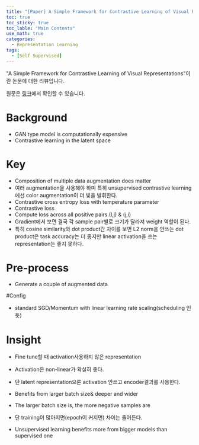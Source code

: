 ```yaml
---
title: "[Paper] A Simple Framework for Contrastive Learning of Visual Representations"
toc: true
toc_sticky: true
toc_lable: "Main Contents"
use_math: true
categories:
  - Representation Learning
tags:
  - [Self Supervised]
---
```


"A Simple Framework for Contrastive Learning of Visual Representations"이란 논문에 대한 리뷰입니다.

원문은 [링크](http://proceedings.mlr.press/v119/chen20j.html)에서 확인할 수 있습니다.

# Background
-	GAN type model is computationally expensive
-	Contrastive learning in the latent space

# Key
-	Composition of multiple data augmentation does matter
 - 여러 augmentation을 사용해야 하며 특히 unsupervised contrastive learning에선 color augmentation이 더 빛을 발휘한다.
-	Contrastive cross entropy loss with temperature parameter
-	Contrastive loss
  - Compute loss across all positive pairs (I,j) & (j,i) 
  - Gradient에서 보면 결국 각 sample pair별로 크기가 달라져 weight 역할이 된다.
  - 특히 cosine similarity와 dot product간 차이를 보면 L2 norm을 안쓰는 dot product은  task accuracy는 더 좋지만 linear activation을 쓰는 representation는 좋지 못하다.

# Pre-process
-	Generate a couple of augmented data

#Config
-	standard SGD/Momentum with linear learning rate scaling(scheduling 인듯)

# Insight
-	Fine tune할 때 activation사용하지 않은 representation 
  - Activation은 non-linear가 확실히 좋다.
  -  단 latent representation으론 activation 안쓰고 encoder결과를 사용한다.

-	Benefits from larger batch size& deeper and wider
 - The larger batch size is, the more negative samples are

- 단 training이 많아지면(epoch이 커지면) 차이는 줄어든다.
 - Unsupervised learning benefits more from bigger models than supervised one

